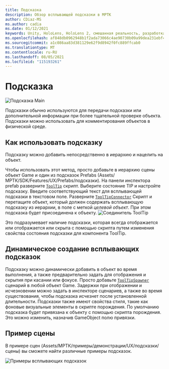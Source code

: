 ```yaml
---
title: Подсказка
description: Обзор всплывающей подсказки в МРТК
author: CDiaz-MS
ms.author: cadia
ms.date: 01/12/2021
keywords: Unity, HoloLens, HoloLens 2, смешанная реальность, разработка, мртк, подсказка,
ms.openlocfilehash: af848db0962948b1f2ada73066c4ae90730b09a99dea231ebf468a05441b85ef
ms.sourcegitcommit: a1c086aa83d381129e62f9d8942f0fc889ffcab0
ms.translationtype: MT
ms.contentlocale: ru-RU
ms.lasthandoff: 08/05/2021
ms.locfileid: "115193261"
---
```

# <a name="tooltip"></a>Подсказка

![Подсказка Main](../images/tooltip/MRTK_Tooltip_Main.png)

Подсказки обычно используются для передачи подсказки или дополнительной информации при более тщательной проверке объекта. Подсказки можно использовать для комментирования объектов в физической среде.

## <a name="how-to-use-a-tooltip"></a>Как использовать подсказку

Подсказку можно добавить непосредственно в иерархию и нацелить на объект.

Чтобы использовать этот метод, просто добавьте в иерархию сцены объект Game и один из подсказок Prefabs (Assets/МРТК/SDK/Features/UX/Prefabs/подсказки). На панели инспектора prefab разверните [`ToolTip`](xref:Microsoft.MixedReality.Toolkit.UI.ToolTip) скрипт. Выберите состояние TIP и настройте подсказку.  Введите соответствующий текст для всплывающей подсказки в текстовом поле. Разверните [`ToolTipConnector`](xref:Microsoft.MixedReality.Toolkit.UI.ToolTipConnector) Скрипт и перетащите объект, который должен содержать всплывающую подсказку из иерархии, в поле с меткой *целевой объект*. При этом подсказка будет присоединена к объекту.
![Соединитель ToolTip](../images/tooltip/MRTK_Tooltip_Connector.png)

Это подразумевает наличие подсказки, которая всегда отображается или отображается или скрыта с помощью скрипта путем изменения свойства состояния подсказки для компонента ToolTip.

## <a name="dynamically-spawning-tooltips"></a>Динамическое создание всплывающих подсказок

Подсказку можно динамически добавить в объект во время выполнения, а также предварительно задать для отображения и скрытия при касании или фокусе. Просто добавьте [`ToolTipSpawner`](xref:Microsoft.MixedReality.Toolkit.UI.ToolTipSpawner) сценарий в любой объект Game. Задержки при отображении и исчезновении можно задать в инспекторе сценариев, а также во время существования, чтобы подсказка исчезнет после установленной длительности. Подсказки также имеют свойства стиля, такие как фоновые визуальные элементы в скрипте порождения. По умолчанию подсказка будет привязана к объекту с помощью скрипта порождения. Это можно изменить, назначив GameObject полю привязки.

## <a name="example-scene"></a>Пример сцены

В примере сцен (Assets/МРТК/примеры/демонстрации/UX/подсказки/сцены) вы сможете найти различные примеры подсказок.

![Примеры всплывающих подсказок](../images/tooltip/MRTK_Tooltip_Examples.png)
